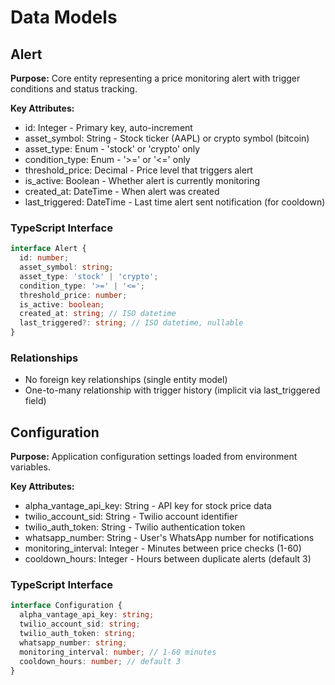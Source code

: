 # Data Models

## Alert

**Purpose:** Core entity representing a price monitoring alert with trigger conditions and status tracking.

**Key Attributes:**
- id: Integer - Primary key, auto-increment
- asset_symbol: String - Stock ticker (AAPL) or crypto symbol (bitcoin)
- asset_type: Enum - 'stock' or 'crypto' only
- condition_type: Enum - '>=' or '<=' only  
- threshold_price: Decimal - Price level that triggers alert
- is_active: Boolean - Whether alert is currently monitoring
- created_at: DateTime - When alert was created
- last_triggered: DateTime - Last time alert sent notification (for cooldown)

### TypeScript Interface
```typescript
interface Alert {
  id: number;
  asset_symbol: string;
  asset_type: 'stock' | 'crypto';
  condition_type: '>=' | '<=';
  threshold_price: number;
  is_active: boolean;
  created_at: string; // ISO datetime
  last_triggered?: string; // ISO datetime, nullable
}
```

### Relationships
- No foreign key relationships (single entity model)
- One-to-many relationship with trigger history (implicit via last_triggered field)

## Configuration

**Purpose:** Application configuration settings loaded from environment variables.

**Key Attributes:**
- alpha_vantage_api_key: String - API key for stock price data
- twilio_account_sid: String - Twilio account identifier
- twilio_auth_token: String - Twilio authentication token
- whatsapp_number: String - User's WhatsApp number for notifications
- monitoring_interval: Integer - Minutes between price checks (1-60)
- cooldown_hours: Integer - Hours between duplicate alerts (default 3)

### TypeScript Interface
```typescript
interface Configuration {
  alpha_vantage_api_key: string;
  twilio_account_sid: string;
  twilio_auth_token: string;
  whatsapp_number: string;
  monitoring_interval: number; // 1-60 minutes
  cooldown_hours: number; // default 3
}
```

